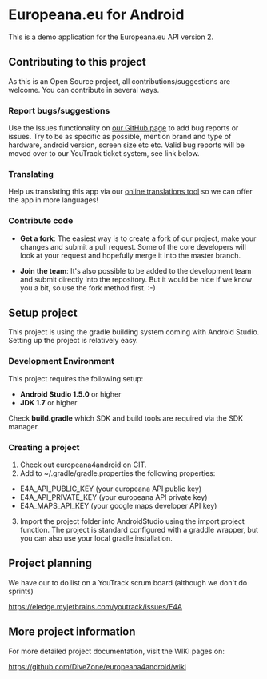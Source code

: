 # Europeana.eu for Android

This is a demo application for the Europeana.eu API version 2.

## Contributing to this project
As this is an Open Source project, all contributions/suggestions are welcome.
You can contribute in several ways.

### Report bugs/suggestions
Use the Issues functionality on 
[our GitHub page](https://github.com/DiveZone/europeana4android) to add bug reports 
or issues. Try to be as specific as possible, mention brand and type of 
hardware, android version, screen size etc etc.
Valid bug reports will be moved over to our YouTrack ticket system, see link below.

### Translating
Help us translating this app via our
[online translations tool](https://eledge.oneskyapp.com/collaboration) so we can
offer the app in more languages!

### Contribute code
* __Get a fork__: The easiest way is to create a fork of our project, make 
your changes and submit a pull request. Some of the core developers will 
look at your request and hopefully merge it into the master branch.

* __Join the team__: It's also possible to be added to the development team 
and submit directly into the repository. But it would be nice if we know you 
a bit, so use the fork method first. :-)

## Setup project
This project is using the gradle building system coming with Android Studio.
Setting up the project is relatively easy.

### Development Environment
This project requires the following setup:
* __Android Studio 1.5.0__ or higher
* __JDK 1.7__ or higher

Check **build.gradle** which SDK and build tools are required via the SDK manager.

### Creating a project
1. Check out europeana4android on GIT.
2. Add to ~/.gradle/gradle.properties the following properties:
  * E4A_API_PUBLIC_KEY (your europeana API public key)
  * E4A_API_PRIVATE_KEY (your europeana API private key)
  * E4A_MAPS_API_KEY (your google maps developer API key)
3. Import the project folder into AndroidStudio using the import project function.
The project is standard configured with a graddle wrapper, but you can also use your local gradle installation.

## Project planning

We have our to do list on a YouTrack scrum board (although we don't do sprints)

<https://eledge.myjetbrains.com/youtrack/issues/E4A>

## More project information

For more detailed project documentation, visit the WIKI pages on:

<https://github.com/DiveZone/europeana4android/wiki>
